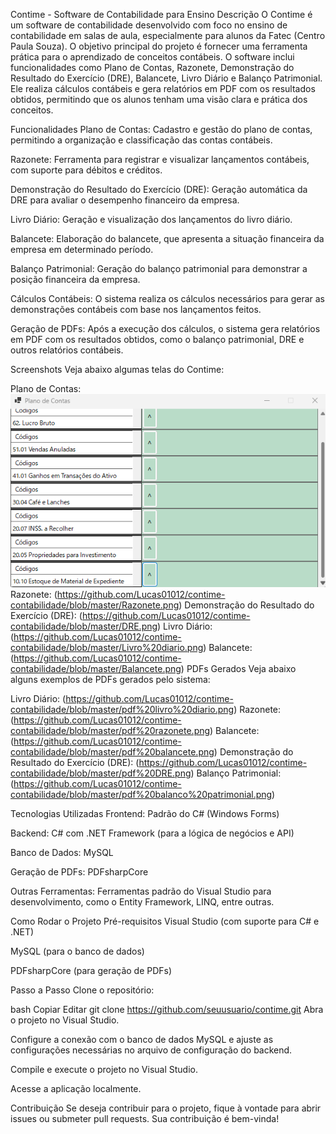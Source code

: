 Contime - Software de Contabilidade para Ensino
Descrição
O Contime é um software de contabilidade desenvolvido com foco no ensino de contabilidade em salas de aula, especialmente para alunos da Fatec (Centro Paula Souza). O objetivo principal do projeto é fornecer uma ferramenta prática para o aprendizado de conceitos contábeis. O software inclui funcionalidades como Plano de Contas, Razonete, Demonstração do Resultado do Exercício (DRE), Balancete, Livro Diário e Balanço Patrimonial. Ele realiza cálculos contábeis e gera relatórios em PDF com os resultados obtidos, permitindo que os alunos tenham uma visão clara e prática dos conceitos.

Funcionalidades
Plano de Contas: Cadastro e gestão do plano de contas, permitindo a organização e classificação das contas contábeis.

Razonete: Ferramenta para registrar e visualizar lançamentos contábeis, com suporte para débitos e créditos.

Demonstração do Resultado do Exercício (DRE): Geração automática da DRE para avaliar o desempenho financeiro da empresa.

Livro Diário: Geração e visualização dos lançamentos do livro diário.

Balancete: Elaboração do balancete, que apresenta a situação financeira da empresa em determinado período.

Balanço Patrimonial: Geração do balanço patrimonial para demonstrar a posição financeira da empresa.

Cálculos Contábeis: O sistema realiza os cálculos necessários para gerar as demonstrações contábeis com base nos lançamentos feitos.

Geração de PDFs: Após a execução dos cálculos, o sistema gera relatórios em PDF com os resultados obtidos, como o balanço patrimonial, DRE e outros relatórios contábeis.

Screenshots
Veja abaixo algumas telas do Contime:

Plano de Contas:
![Plano de Contas](https://github.com/Lucas01012/contime-contabilidade/raw/master/Plano%20de%20Contas.png)
Razonete:
(https://github.com/Lucas01012/contime-contabilidade/blob/master/Razonete.png)
Demonstração do Resultado do Exercício (DRE):
(https://github.com/Lucas01012/contime-contabilidade/blob/master/DRE.png)
Livro Diário:
(https://github.com/Lucas01012/contime-contabilidade/blob/master/Livro%20diario.png)
Balancete:
(https://github.com/Lucas01012/contime-contabilidade/blob/master/Balancete.png)
PDFs Gerados
Veja abaixo alguns exemplos de PDFs gerados pelo sistema:

Livro Diário:
(https://github.com/Lucas01012/contime-contabilidade/blob/master/pdf%20livro%20diario.png)
Razonete:
(https://github.com/Lucas01012/contime-contabilidade/blob/master/pdf%20razonete.png)
Balancete:
(https://github.com/Lucas01012/contime-contabilidade/blob/master/pdf%20balancete.png)
Demonstração do Resultado do Exercício (DRE):
(https://github.com/Lucas01012/contime-contabilidade/blob/master/pdf%20DRE.png)
Balanço Patrimonial:
(https://github.com/Lucas01012/contime-contabilidade/blob/master/pdf%20balanco%20patrimonial.png)

Tecnologias Utilizadas
Frontend: Padrão do C# (Windows Forms)

Backend: C# com .NET Framework (para a lógica de negócios e API)

Banco de Dados: MySQL

Geração de PDFs: PDFsharpCore

Outras Ferramentas: Ferramentas padrão do Visual Studio para desenvolvimento, como o Entity Framework, LINQ, entre outras.

Como Rodar o Projeto
Pré-requisitos
Visual Studio (com suporte para C# e .NET)

MySQL (para o banco de dados)

PDFsharpCore (para geração de PDFs)

Passo a Passo
Clone o repositório:

bash
Copiar
Editar
git clone https://github.com/seuusuario/contime.git
Abra o projeto no Visual Studio.

Configure a conexão com o banco de dados MySQL e ajuste as configurações necessárias no arquivo de configuração do backend.

Compile e execute o projeto no Visual Studio.

Acesse a aplicação localmente.

Contribuição
Se deseja contribuir para o projeto, fique à vontade para abrir issues ou submeter pull requests. Sua contribuição é bem-vinda!
